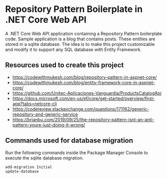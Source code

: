 # Repository Pattern Boilerplate in .NET Core Web API

A .NET Core Web API application containing a Repository Pattern boilerplate code. Sample application is a blog that contains posts. These entities are stored in a sqlite database. The idea is to make this project customizable and modify it to support any SQL database with Entity Framework.

## Resources used to create this project

- https://codewithmukesh.com/blog/repository-pattern-in-aspnet-core/
- https://codewithmukesh.com/blog/entity-framework-core-in-aspnet-core/
- https://github.com/Unitec-Aplicaciones-Vanguardia/ProductsCatalogApi
- https://docs.microsoft.com/en-us/ef/core/get-started/overview/first-app?tabs=netcore-cli
- https://codereview.stackexchange.com/questions/171162/generic-repository-and-generic-service
- https://brianbu.com/2019/09/25/the-repository-pattern-isnt-an-anti-pattern-youre-just-doing-it-wrong/

## Commands used for database migration

Run the following commands inside the Package Manager Console to execute the sqlite database migration.

```sh
add-migration Initial
update-database
```